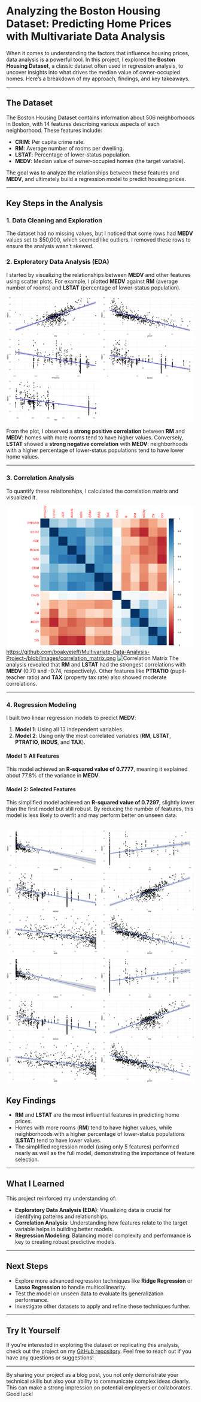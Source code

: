 # **Analyzing the Boston Housing Dataset: Predicting Home Prices with Multivariate Data Analysis**

When it comes to understanding the factors that influence housing prices, data analysis is a powerful tool. 
In this project, I explored the **Boston Housing Dataset**, a classic dataset often used in regression analysis, 
to uncover insights into what drives the median value of owner-occupied homes. Here’s a breakdown of my approach, findings, and key takeaways.

---

## **The Dataset**
The Boston Housing Dataset contains information about 506 neighborhoods in Boston, with 14 features describing various aspects of each neighborhood. These features include:
- **CRIM**: Per capita crime rate.
- **RM**: Average number of rooms per dwelling.
- **LSTAT**: Percentage of lower-status population.
- **MEDV**: Median value of owner-occupied homes (the target variable).

The goal was to analyze the relationships between these features and **MEDV**, and ultimately build a regression model to predict housing prices.

---

## **Key Steps in the Analysis**

### **1. Data Cleaning and Exploration**
The dataset had no missing values, but I noticed that some rows had **MEDV** values set to $50,000, which seemed like outliers. 
I removed these rows to ensure the analysis wasn’t skewed.

### **2. Exploratory Data Analysis (EDA)**
I started by visualizing the relationships between **MEDV** and other features using scatter plots. 
For example, I plotted **MEDV** against **RM** (average number of rooms) and **LSTAT** (percentage of lower-status population).

![Significant Scatter Plots](significant_scatter_plots.png)


From the plot, I observed a **strong positive correlation** between **RM** and **MEDV**: homes with more rooms tend to have higher values. Conversely, **LSTAT** showed a **strong negative correlation** with **MEDV**: neighborhoods with a higher percentage of lower-status populations tend to have lower home values.

---

### **3. Correlation Analysis**
To quantify these relationships, I calculated the correlation matrix and visualized it.

![Correlation Matrix](correlation_matrix.png)https://github.com/boakyejeff/Multivariate-Data-Analysis-Project-/blob/images/correlation_matrix.png
![Correlation Matrix](https://github.com/boakyejeff/Multivariate-Data-Analysis-Project-/blob/main/images/correlation_matrix.png?raw=true)
The analysis revealed that **RM** and **LSTAT** had the strongest correlations with **MEDV** (0.70 and -0.74, respectively). Other features like **PTRATIO** (pupil-teacher ratio) and **TAX** (property tax rate) also showed moderate correlations.

---

### **4. Regression Modeling**
I built two linear regression models to predict **MEDV**:
1. **Model 1**: Using all 13 independent variables.
2. **Model 2**: Using only the most correlated variables (**RM**, **LSTAT**, **PTRATIO**, **INDUS**, and **TAX**).

#### **Model 1: All Features**
This model achieved an **R-squared value of 0.7777**, meaning it explained about 77.8% of the variance in **MEDV**.

#### **Model 2: Selected Features**
This simplified model achieved an **R-squared value of 0.7297**, slightly lower than the first model but still robust. 
By reducing the number of features, this model is less likely to overfit and may perform better on unseen data.

![Scatter Plots](scatter_plots.png)
![Scatter Plots](https://github.com/boakyejeff/Multivariate-Data-Analysis-Project-/blob/images/scatter_plots.png?raw=true)
---

## **Key Findings**
- **RM** and **LSTAT** are the most influential features in predicting home prices.
- Homes with more rooms (**RM**) tend to have higher values, while neighborhoods with a higher percentage of lower-status populations (**LSTAT**) tend to have lower values.
- The simplified regression model (using only 5 features) performed nearly as well as the full model, demonstrating the importance of feature selection.

---

## **What I Learned**
This project reinforced my understanding of:
- **Exploratory Data Analysis (EDA)**: Visualizing data is crucial for identifying patterns and relationships.
- **Correlation Analysis**: Understanding how features relate to the target variable helps in building better models.
- **Regression Modeling**: Balancing model complexity and performance is key to creating robust predictive models.

---

## **Next Steps**
- Explore more advanced regression techniques like **Ridge Regression** or **Lasso Regression** to handle multicollinearity.
- Test the model on unseen data to evaluate its generalization performance.
- Investigate other datasets to apply and refine these techniques further.

---

## **Try It Yourself**
If you’re interested in exploring the dataset or replicating this analysis, check out the project on my [GitHub repository](https://github.com/boakyejeff/Multivariate-Data-Analysis-Project-). Feel free to reach out if you have any questions or suggestions!

---

By sharing your project as a blog post, you not only demonstrate your technical skills but also your ability to communicate complex ideas clearly. This can make a strong impression on potential employers or collaborators. Good luck!
